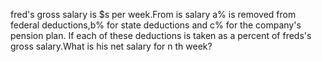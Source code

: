 fred's gross salary is $s per week.From is salary a% is removed from federal deductions,b% for state deductions and c% for the company's pension plan. If each of these deductions is taken as a percent of freds's gross salary.What is his net salary for n th week?
